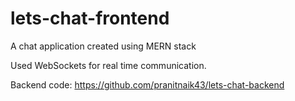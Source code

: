 # lets-chat-frontend
A chat application created using MERN stack

Used WebSockets for real time communication.

Backend code: https://github.com/pranitnaik43/lets-chat-backend
